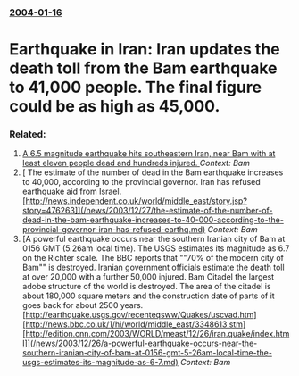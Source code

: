 ### [2004-01-16](/news/2004/01/16/index.md)

#  Earthquake in Iran: Iran updates the death toll from the Bam earthquake to 41,000 people. The final figure could be as high as 45,000.




### Related:

1. [A 6.5 magnitude earthquake hits southeastern Iran, near Bam with at least eleven people dead and hundreds injured. ](/news/2010/12/20/a-6-5-magnitude-earthquake-hits-southeastern-iran-near-bam-with-at-least-eleven-people-dead-and-hundreds-injured.md) _Context: Bam_
2. [ The estimate of the number of dead in the Bam earthquake increases to 40,000, according to the provincial governor. Iran has refused earthquake aid from Israel.[http://news.independent.co.uk/world/middle_east/story.jsp?story=476263]](/news/2003/12/27/the-estimate-of-the-number-of-dead-in-the-bam-earthquake-increases-to-40-000-according-to-the-provincial-governor-iran-has-refused-earthq.md) _Context: Bam_
3. [A powerful earthquake occurs near the southern Iranian city of Bam at 0156 GMT (5.26am local time). The USGS estimates its magnitude as 6.7 on the Richter scale. The BBC reports that ""70% of the modern city of Bam"" is destroyed. Iranian government officials estimate the death toll at over 20,000 with a further 50,000 injured. Bam Citadel the largest adobe structure of the world is destroyed. The area of the citadel is about 180,000 square meters and the construction date of parts of it goes back for about 2500 years. [http://earthquake.usgs.gov/recenteqsww/Quakes/uscvad.htm][http://news.bbc.co.uk/1/hi/world/middle_east/3348613.stm][http://edition.cnn.com/2003/WORLD/meast/12/26/iran.quake/index.html]](/news/2003/12/26/a-powerful-earthquake-occurs-near-the-southern-iranian-city-of-bam-at-0156-gmt-5-26am-local-time-the-usgs-estimates-its-magnitude-as-6-7.md) _Context: Bam_
